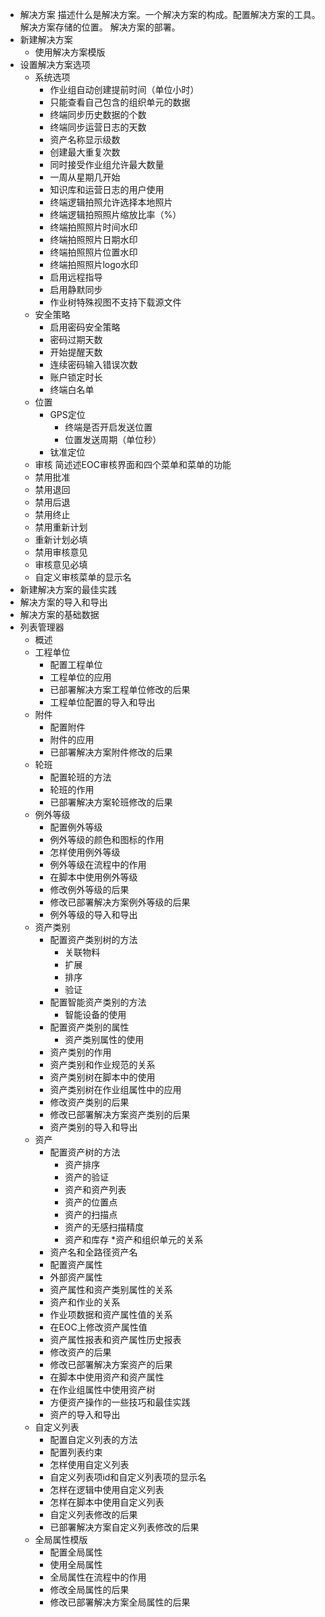 * 解决方案 
		描述什么是解决方案。一个解决方案的构成。配置解决方案的工具。解决方案存储的位置。 解决方案的部署。 
* 新建解决方案  
    * 使用解决方案模版  
* 设置解决方案选项 
    * 系统选项 
        * 作业组自动创建提前时间（单位小时） 
        * 只能查看自己包含的组织单元的数据  
        * 终端同步历史数据的个数  
        * 终端同步运营日志的天数  
        * 资产名称显示级数  
        * 创建最大重复次数  
        * 同时接受作业组允许最大数量 
        * 一周从星期几开始  
        * 知识库和运营日志的用户使用  
        * 终端逻辑拍照允许选择本地照片  
        * 终端逻辑拍照照片缩放比率（%） 
        * 终端拍照照片时间水印 
        * 终端拍照照片日期水印 
        * 终端拍照照片位置水印 
        * 终端拍照照片logo水印 
        * 启用远程指导  
        * 启用静默同步  
        * 作业树特殊视图不支持下载源文件 
    * 安全策略  
        * 启用密码安全策略  
        * 密码过期天数 
        * 开始提醒天数  
        * 连续密码输入错误次数 
        * 账户锁定时长 
        * 终端白名单 
    * 位置
        * GPS定位
            * 终端是否开启发送位置 
            * 位置发送周期（单位秒） 
        * 钛准定位 
    * 审核 
                   简述述EOC审核界面和四个菜单和菜单的功能 
    * 禁用批准  
    * 禁用退回 
    * 禁用后退 
    * 禁用终止 
    * 禁用重新计划  
    * 重新计划必填 
    * 禁用审核意见 
    * 审核意见必填
    * 自定义审核菜单的显示名 
* 新建解决方案的最佳实践 
* 解决方案的导入和导出 
* 解决方案的基础数据  
* 列表管理器 
    * 概述  
    * 工程单位 
        * 配置工程单位 
        * 工程单位的应用
        * 已部署解决方案工程单位修改的后果 
        * 工程单位配置的导入和导出 
    * 附件 
        * 配置附件 
        * 附件的应用 
        * 已部署解决方案附件修改的后果 
    * 轮班 
        * 配置轮班的方法
        * 轮班的作用 
        * 已部署解决方案轮班修改的后果
    * 例外等级  
        * 配置例外等级 
        * 例外等级的颜色和图标的作用
        * 怎样使用例外等级 
        * 例外等级在流程中的作用 
        * 在脚本中使用例外等级 
        * 修改例外等级的后果 
        * 修改已部署解决方案例外等级的后果 
        * 例外等级的导入和导出 
    * 资产类别 
        * 配置资产类别树的方法
            * 关联物料 
            * 扩展 
            * 排序 
            * 验证 
        * 配置智能资产类别的方法  
            * 智能设备的使用 
        * 配置资产类别的属性  
            * 资产类别属性的使用 
        * 资产类别的作用 
        * 资产类别和作业规范的关系 
        * 资产类别树在脚本中的使用 
        * 资产类别树在作业组属性中的应用 
        * 修改资产类别的后果 
        * 修改已部署解决方案资产类别的后果 
        * 资产类别的导入和导出 
    * 资产
        * 配置资产树的方法 
            * 资产排序 
            * 资产的验证  
            * 资产和资产列表 
            * 资产的位置点 
            * 资产的扫描点 
            * 资产的无感扫描精度 
            * 资产和库存 
        *资产和组织单元的关系
        * 资产名和全路径资产名 
        * 配置资产属性 
        * 外部资产属性 
        * 资产属性和资产类别属性的关系 
        * 资产和作业的关系 
        * 作业项数据和资产属性值的关系 
        * 在EOC上修改资产属性值 
        * 资产属性报表和资产属性历史报表 
        * 修改资产的后果
        * 修改已部署解决方案资产的后果
        * 在脚本中使用资产和资产属性
        * 在作业组属性中使用资产树 
        * 方便资产操作的一些技巧和最佳实践 
        * 资产的导入和导出 
    * 自定义列表 
        * 配置自定义列表的方法 
        * 配置列表约束 
        * 怎样使用自定义列表 
        * 自定义列表项id和自定义列表项的显示名
        * 怎样在逻辑中使用自定义列表 
        * 怎样在脚本中使用自定义列表 
        * 自定义列表修改的后果 
        * 已部署解决方案自定义列表修改的后果
    * 全局属性模版 
        * 配置全局属性 
        * 使用全局属性 
        * 全局属性在流程中的作用 
        * 修改全局属性的后果 
        * 修改已部署解决方案全局属性的后果